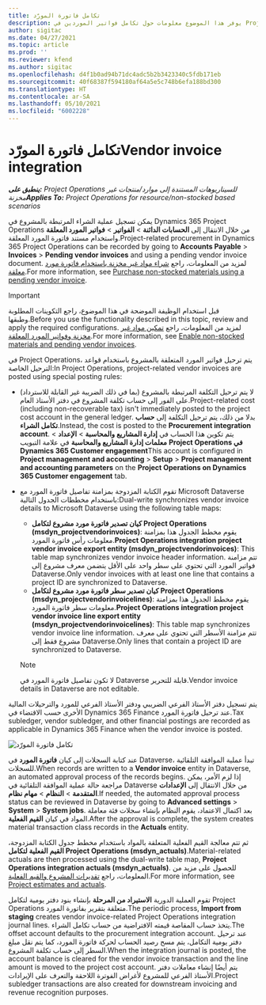 ```yaml
---
title: تكامل فاتورة المورّد
description: يوفر هذا الموضوع معلومات حول تكامل فواتير الموردين في Project Operations.
author: sigitac
ms.date: 04/27/2021
ms.topic: article
ms.prod: ''
ms.reviewer: kfend
ms.author: sigitac
ms.openlocfilehash: d4f1b0ad94b71dc4adc5b2b3423340c5fdb171eb
ms.sourcegitcommit: 40f68387f594180af64a5e5c748b6efa188bd300
ms.translationtype: HT
ms.contentlocale: ar-SA
ms.lasthandoff: 05/10/2021
ms.locfileid: "6002228"
---
```

# <a name="vendor-invoice-integration"></a><span data-ttu-id="a65a6-103">تكامل فاتورة المورّد</span><span class="sxs-lookup"><span data-stu-id="a65a6-103">Vendor invoice integration</span></span>

<span data-ttu-id="a65a6-104">_**ينطبق على:** Project Operations للسيناريوهات المستندة إلى موارد/منتجات غير مخزنة‬_</span><span class="sxs-lookup"><span data-stu-id="a65a6-104">_**Applies To:** Project Operations for resource/non-stocked based scenarios_</span></span>

<span data-ttu-id="a65a6-105">يمكن تسجيل عملية الشراء المرتبطة بالمشروع في Dynamics 365 Project Operations من خلال الانتقال إلى **الحسابات الدائنة** > **الفواتير** > **فواتير المورد المعلقة** واستخدام مستند فاتورة المورد المعلقة.</span><span class="sxs-lookup"><span data-stu-id="a65a6-105">Project-related procurement in Dynamics 365 Project Operations can be recorded by going to **Accounts Payable** > **Invoices** > **Pending vendor invoices** and using a pending vendor invoice document.</span></span> <span data-ttu-id="a65a6-106">لمزيد من المعلومات، راجع [شراء مواد غير مخزنة باستخدام فاتورة مورد معلقة](../procurement/pending-vendor-invoices.md).</span><span class="sxs-lookup"><span data-stu-id="a65a6-106">For more information, see [Purchase non-stocked materials using a pending vendor invoice](../procurement/pending-vendor-invoices.md).</span></span>

> [!IMPORTANT]
> <span data-ttu-id="a65a6-107">قبل استخدام الوظيفة الموضحة في هذا الموضوع، راجع التكوينات المطلوبة وطبقها.</span><span class="sxs-lookup"><span data-stu-id="a65a6-107">Before you use the functionality described in this topic, review and apply the required configurations.</span></span> <span data-ttu-id="a65a6-108">لمزيد من المعلومات، راجع [تمكين مواد غير مخزنة وفواتير المورد المعلقة](../procurement/configure-materials-nonstocked.md).</span><span class="sxs-lookup"><span data-stu-id="a65a6-108">For more information, see [Enable non-stocked materials and pending vendor invoices](../procurement/configure-materials-nonstocked.md).</span></span>

<span data-ttu-id="a65a6-109">في Project Operations، يتم ترحيل فواتير المورد المتعلقة بالمشروع باستخدام قواعد الترحيل الخاصة:</span><span class="sxs-lookup"><span data-stu-id="a65a6-109">In Project Operations, project-related vendor invoices are posted using special posting rules:</span></span>

- <span data-ttu-id="a65a6-110">لا يتم ترحيل التكلفة المرتبطة بالمشروع (بما في ذلك الضريبة غير القابلة للاسترداد) على الفور إلى حساب تكلفة المشروع في دفتر الأستاذ العام.</span><span class="sxs-lookup"><span data-stu-id="a65a6-110">Project-related cost (including non-recoverable tax) isn't immediately posted to the project cost account in the general ledger.</span></span> <span data-ttu-id="a65a6-111">بدلا من ذلك، يتم ترحيل التكلفة إلى **حساب تكامل الشراء**.</span><span class="sxs-lookup"><span data-stu-id="a65a6-111">Instead, the cost is posted to the **Procurement integration account**.</span></span> <span data-ttu-id="a65a6-112">يتم تكوين هذا الحساب في **إدارة المشاريع والمحاسبة** > **الإعداد** > **معلمات إدارة المشاريع والمحاسبة** في علامة التبويب **Project Operations في Dynamics 365 Customer engagement**</span><span class="sxs-lookup"><span data-stu-id="a65a6-112">This account is configured in **Project management and accounting** > **Setup** > **Project management and accounting parameters** on the **Project Operations on Dynamics 365 Customer engagement** tab.</span></span>
- <span data-ttu-id="a65a6-113">تقوم الكتابة المزدوجة بمزامنة تفاصيل فاتورة المورد مع Microsoft Dataverse باستخدام مخططات الجدول التالية:</span><span class="sxs-lookup"><span data-stu-id="a65a6-113">Dual-write synchronizes vendor invoice details to Microsoft Dataverse using the following table maps:</span></span>

     - <span data-ttu-id="a65a6-114">**كيان تصدير فاتورة مورد مشروع لتكامل Project Operations (msdyn_projectvendorinvoices)**: يقوم مخطط الجدول هذا بمزامنة معلومات رأس فاتورة المورد.</span><span class="sxs-lookup"><span data-stu-id="a65a6-114">**Project Operations integration project vendor invoice export entity (msdyn_projectvendorinvoices)**: This table map synchronizes vendor invoice header information.</span></span> <span data-ttu-id="a65a6-115">تتم مزامنة فواتير المورد التي تحتوي على سطر واحد على الأقل يتضمن معرف مشروع إلى Dataverse.</span><span class="sxs-lookup"><span data-stu-id="a65a6-115">Only vendor invoices with at least one line that contains a project ID are synchronized to Dataverse.</span></span>
     - <span data-ttu-id="a65a6-116">**كيان تصدير سطر فاتورة مورد مشروع لتكامل Project Operations (msdyn_projectvendorinvoicelines)**: يقوم مخطط الجدول هذا بمزامنة معلومات سطر فاتورة المورد.</span><span class="sxs-lookup"><span data-stu-id="a65a6-116">**Project Operations integration project vendor invoice line export entity (msdyn_projectvendorinvoicelines)**: This table map synchronizes vendor invoice line information.</span></span> <span data-ttu-id="a65a6-117">تتم مزامنة الأسطر التي تحتوي على معرف مشروع فقط إلى Dataverse.</span><span class="sxs-lookup"><span data-stu-id="a65a6-117">Only lines that contain a project ID are synchronized to Dataverse.</span></span>

     > [!NOTE]
     > <span data-ttu-id="a65a6-118">لا تكون تفاصيل فاتورة المورد في Dataverse قابلة للتحرير.</span><span class="sxs-lookup"><span data-stu-id="a65a6-118">Vendor invoice details in Dataverse are not editable.</span></span>

<span data-ttu-id="a65a6-119">يتم تسجيل دفتر الأستاذ الفرعي الضريبي ودفتر الأستاذ الفرعي للمورد والترحيلات المالية الأخرى حسب الاقتضاء في Dynamics 365 Finance عند ترحيل فاتورة المورد.</span><span class="sxs-lookup"><span data-stu-id="a65a6-119">Tax subledger, vendor subledger, and other financial postings are recorded as applicable in Dynamics 365 Finance when the vendor invoice is posted.</span></span>

![تكامل فاتورة المورّد](media/DW7VendorInvoice.png)

<span data-ttu-id="a65a6-121">عند كتابة السجلات إلى كيان **فاتورة المورد** في Dataverse، تبدأ عملية الموافقة التلقائية للسجلات.</span><span class="sxs-lookup"><span data-stu-id="a65a6-121">When records are written to a **Vendor invoice** entity in Dataverse, an automated approval process of the records begins.</span></span> <span data-ttu-id="a65a6-122">إذا لزم الأمر، يمكن مراجعة حالة عملية الموافقة التلقائية في Dataverse من خلال الانتقال إلى **الإعدادات المتقدمة** > **النظام** > **مهام نظام**.</span><span class="sxs-lookup"><span data-stu-id="a65a6-122">If needed, the automated approval process status can be reviewed in Dataverse by going to **Advanced settings** > **System** > **System jobs**.</span></span> <span data-ttu-id="a65a6-123">بعد اكتمال الاعتماد، يقوم النظام بإنشاء سجلات فئة معاملة المواد في كيان **القيم الفعلية**.</span><span class="sxs-lookup"><span data-stu-id="a65a6-123">After the approval is complete, the system creates material transaction class records in the **Actuals** entity.</span></span>

<span data-ttu-id="a65a6-124">ثم تتم معالجة القيم الفعلية المتعلقة بالمواد باستخدام مخطط جدول الكتابة المزدوجة، **القيم الفعلية لتكامل Project Operations (msdyn_actuals)**.</span><span class="sxs-lookup"><span data-stu-id="a65a6-124">Material-related actuals are then processed using the dual-write table map, **Project Operations integration actuals (msdyn_actuals)**.</span></span> <span data-ttu-id="a65a6-125">للحصول على مزيد من المعلومات، راجع [تقديرات المشروع والقيم الفعلية](resource-dual-write-estimates-actuals.md).</span><span class="sxs-lookup"><span data-stu-id="a65a6-125">For more information, see [Project estimates and actuals](resource-dual-write-estimates-actuals.md).</span></span>

<span data-ttu-id="a65a6-126">تقوم العملية الدورية **الاستيراد من المرحلة** بإنشاء بنود دفتر يومية لتكامل Project Operations متعلقة بتقرير بفاتورة المورد.</span><span class="sxs-lookup"><span data-stu-id="a65a6-126">The periodic process, **Import from staging** creates vendor invoice-related Project Operations integration journal lines.</span></span> <span data-ttu-id="a65a6-127">يتخذ حساب المقاصة قيمته الافتراضية من حساب تكامل الشراء.</span><span class="sxs-lookup"><span data-stu-id="a65a6-127">The offset account defaults to the procurement integration account.</span></span> <span data-ttu-id="a65a6-128">عند ترحيل دفتر يومية التكامل، يتم مسح رصيد الحساب لحركة فاتورة المورد، كما يتم نقل مبلغ السطر إلى حساب تكلفة المشروع.</span><span class="sxs-lookup"><span data-stu-id="a65a6-128">When the integration journal is posted, the account balance is cleared for the vendor invoice transaction and the line amount is moved to the project cost account.</span></span> <span data-ttu-id="a65a6-129">يتم أيضًا إنشاء معاملات دفتر الأستاذ الفرعي للمشروع لأغراض الفوترة اللاحقة والتعرف على الإيرادات.</span><span class="sxs-lookup"><span data-stu-id="a65a6-129">Project subledger transactions are also created for downstream invoicing and revenue recognition purposes.</span></span>
